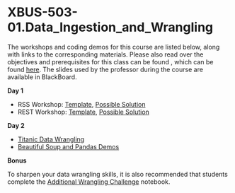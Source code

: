 # XBUS-503-01.Data_Ingestion_and_Wrangling

The workshops and coding demos for this course are listed below, along with links to the corresponding materials. Please also read over the objectives and prerequisites for this class can be found , which can be found [here](https://github.com/georgetown-analytics/XBUS-503-01.Data_Ingestion_and_Wrangling/blob/master/xbus-503-01.data_ingestion_and_wrangling.md). The slides used by the professor during the course are available in BlackBoard.

**Day 1**

* RSS Workshop: [Template](http://bit.ly/xbus-502-rss-template), [Possible Solution](http://bit.ly/1AyZZqc)
* REST Workshop: [Template](http://bit.ly/xbus-502-rest-template), [Possible Solution](http://bit.ly/1KVvH2a)

**Day 2**

* [Titanic Data Wrangling](https://github.com/georgetown-analytics/XBUS-503-01.Data_Ingestion_and_Wrangling/tree/master/titanic)
* [Beautiful Soup and Pandas Demos](https://github.com/georgetown-analytics/XBUS-503-01.Data_Ingestion_and_Wrangling/tree/master/xbus-503-ipython-demos)

**Bonus**

To sharpen your data wrangling skills, it is also recommended that students complete the [Additional Wrangling Challenge](https://github.com/georgetown-analytics/XBUS-503-01.Data_Ingestion_and_Wrangling/blob/master/titanic/additional_wrangling_challenge.ipynb) notebook.
